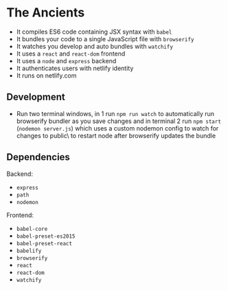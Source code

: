 # The Ancients

* It compiles ES6 code containing JSX syntax with `babel`
* It bundles your code to a single JavaScript file with `browserify`
* It watches you develop and auto bundles with `watchify`
* It uses a `react` and `react-dom` frontend
* It uses a `node` and `express` backend
* It authenticates users with netlify identity
* It runs on netlify.com

## Development
* Run two terminal windows, in 1 run `npm run watch` to automatically run browserify bundler as you save changes and in terminal 2 run `npm start` (`nodemon server.js`) which uses a custom nodemon config to watch for changes to public\ to restart node after browserify updates the bundle

## Dependencies

Backend:
* `express`
* `path`
* `nodemon`

Frontend:
* `babel-core`
* `babel-preset-es2015`
* `babel-preset-react`
* `babelify`
* `browserify`
* `react`
* `react-dom`
* `watchify`